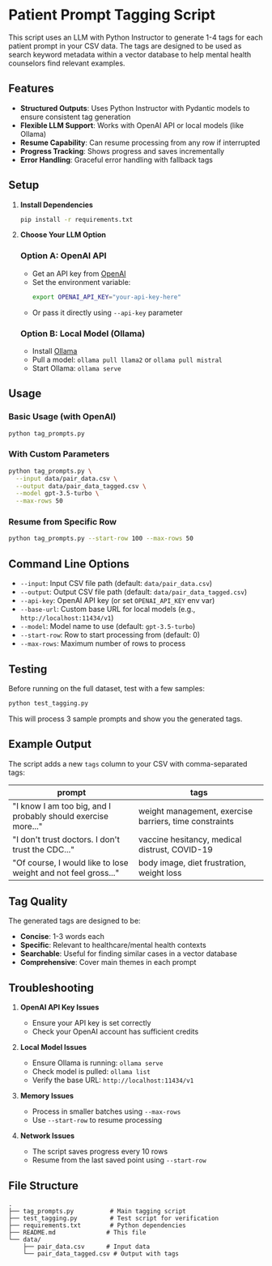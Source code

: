 # Patient Prompt Tagging Script

This script uses an LLM with Python Instructor to generate 1-4 tags for each patient prompt in your CSV data. The tags are designed to be used as search keyword metadata within a vector database to help mental health counselors find relevant examples.

## Features

- **Structured Outputs**: Uses Python Instructor with Pydantic models to ensure consistent tag generation
- **Flexible LLM Support**: Works with OpenAI API or local models (like Ollama)
- **Resume Capability**: Can resume processing from any row if interrupted
- **Progress Tracking**: Shows progress and saves incrementally
- **Error Handling**: Graceful error handling with fallback tags

## Setup

1. **Install Dependencies**

   ```bash
   pip install -r requirements.txt
   ```

2. **Choose Your LLM Option**

   ### Option A: OpenAI API

   - Get an API key from [OpenAI](https://platform.openai.com/api-keys)
   - Set the environment variable:
     ```bash
     export OPENAI_API_KEY="your-api-key-here"
     ```
   - Or pass it directly using `--api-key` parameter

   ### Option B: Local Model (Ollama)

   - Install [Ollama](https://ollama.ai/)
   - Pull a model: `ollama pull llama2` or `ollama pull mistral`
   - Start Ollama: `ollama serve`

## Usage

### Basic Usage (with OpenAI)

```bash
python tag_prompts.py
```

### With Custom Parameters

```bash
python tag_prompts.py \
  --input data/pair_data.csv \
  --output data/pair_data_tagged.csv \
  --model gpt-3.5-turbo \
  --max-rows 50
```

### Resume from Specific Row

```bash
python tag_prompts.py --start-row 100 --max-rows 50
```

## Command Line Options

- `--input`: Input CSV file path (default: `data/pair_data.csv`)
- `--output`: Output CSV file path (default: `data/pair_data_tagged.csv`)
- `--api-key`: OpenAI API key (or set `OPENAI_API_KEY` env var)
- `--base-url`: Custom base URL for local models (e.g., `http://localhost:11434/v1`)
- `--model`: Model name to use (default: `gpt-3.5-turbo`)
- `--start-row`: Row to start processing from (default: 0)
- `--max-rows`: Maximum number of rows to process

## Testing

Before running on the full dataset, test with a few samples:

```bash
python test_tagging.py
```

This will process 3 sample prompts and show you the generated tags.

## Example Output

The script adds a new `tags` column to your CSV with comma-separated tags:

| prompt                                                         | tags                                                   |
| -------------------------------------------------------------- | ------------------------------------------------------ |
| "I know I am too big, and I probably should exercise more..."  | weight management, exercise barriers, time constraints |
| "I don't trust doctors. I don't trust the CDC..."              | vaccine hesitancy, medical distrust, COVID-19          |
| "Of course, I would like to lose weight and not feel gross..." | body image, diet frustration, weight loss              |

## Tag Quality

The generated tags are designed to be:

- **Concise**: 1-3 words each
- **Specific**: Relevant to healthcare/mental health contexts
- **Searchable**: Useful for finding similar cases in a vector database
- **Comprehensive**: Cover main themes in each prompt

## Troubleshooting

1. **OpenAI API Key Issues**

   - Ensure your API key is set correctly
   - Check your OpenAI account has sufficient credits

2. **Local Model Issues**

   - Ensure Ollama is running: `ollama serve`
   - Check model is pulled: `ollama list`
   - Verify the base URL: `http://localhost:11434/v1`

3. **Memory Issues**

   - Process in smaller batches using `--max-rows`
   - Use `--start-row` to resume processing

4. **Network Issues**
   - The script saves progress every 10 rows
   - Resume from the last saved point using `--start-row`

## File Structure

```
.
├── tag_prompts.py          # Main tagging script
├── test_tagging.py         # Test script for verification
├── requirements.txt        # Python dependencies
├── README.md              # This file
└── data/
    ├── pair_data.csv      # Input data
    └── pair_data_tagged.csv # Output with tags
```
